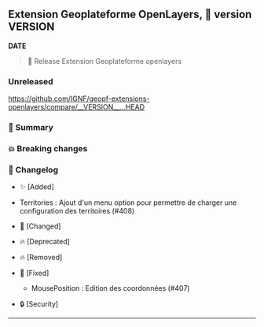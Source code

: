 ## Extension Geoplateforme OpenLayers, 🔖 version __VERSION__

__DATE__
> 🚀 Release Extension Geoplateforme openlayers

### Unreleased

<https://github.com/IGNF/geopf-extensions-openlayers/compare/__VERSION__...HEAD>

### 🎉 Summary

### 💥 Breaking changes

### 📖 Changelog

* ✨ [Added]

- Territories : Ajout d'un menu option pour permettre de charger une configuration des territoires (#408)

* 🔨 [Changed]

* 🔥 [Deprecated]

* 🔥 [Removed]

* 🐛 [Fixed]

  - MousePosition : Edition des coordonnées (#407)
  
* 🔒 [Security]


---
